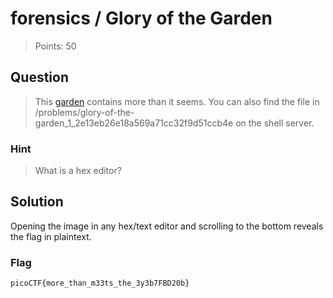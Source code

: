 # forensics / Glory of the Garden

> Points: 50

## Question

> This [garden](garden.jpg) contains more than it seems.
> You can also find the file in /problems/glory-of-the-garden_1_2e13eb26e18a569a71cc32f9d51ccb4e on the shell server.

### Hint

> What is a hex editor?

## Solution

Opening the image in any hex/text editor and scrolling to the bottom reveals the flag in plaintext.

### Flag

`picoCTF{more_than_m33ts_the_3y3b7FBD20b}`
